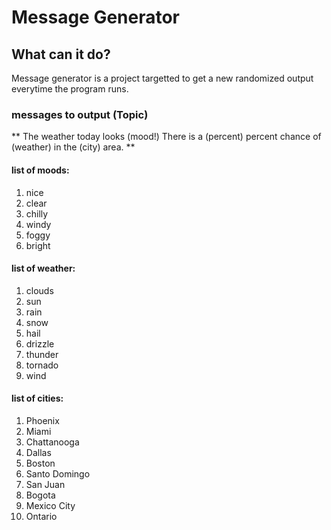 # Message Generator

## What can it do?

Message generator is a project targetted to get a new randomized output everytime the program runs.

### messages to output (Topic)

** The weather today looks (mood!) There is a (percent) percent chance of (weather) in the (city) area. **

#### list of moods:
1. nice
2. clear
3. chilly
4. windy
5. foggy
6. bright

#### list of weather:
1. clouds
2. sun
3. rain
4. snow
5. hail
6. drizzle
7. thunder
8. tornado
9. wind

#### list of cities:
1. Phoenix
2. Miami
3. Chattanooga
4. Dallas
5. Boston
6. Santo Domingo
7. San Juan
8. Bogota
9. Mexico City
10. Ontario